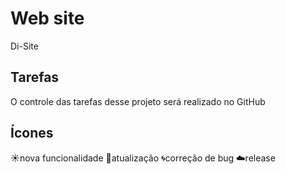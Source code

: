 # Web site 
Di-Site

## Tarefas

O controle das tarefas desse projeto será realizado no GitHub

## Ícones

:sunny:nova funcionalidade
:rabbit:atualização 
:cyclone:correção de bug
:cloud:release